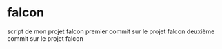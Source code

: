 falcon
======

script de mon projet falcon
premier commit sur le projet falcon
deuxième commit sur le projet falcon
